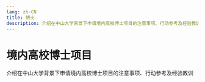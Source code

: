 ```yaml
---
lang: zh-CN
title: 博士
description: 介绍在中山大学背景下申请境内高校博士项目的注意事项、行动参考及经验教训
---
```


# 境内高校博士项目

介绍在中山大学背景下申请境内高校博士项目的注意事项、行动参考及经验教训